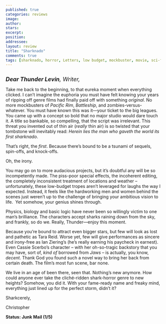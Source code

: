 ```yaml
---
published: true
categories: reviews
image:
author: 
stars: 
excerpt: 
position: 
addressee: 
layout: review
title: "Sharknado"
comments: true
tags: [sharknado, horror, Letters, low budget, mockbuster, movie, sci-fi, sharks, special, syfy, Thunder Levin, TV]
---
```

<div><p><span class="full-image-block ssNonEditable"><span><a href="/letters/2013/7/17/sharknado.html"><img src="http://static.squarespace.com/static/5005f6bcc4aa41161b33e89e/5329cf1fe4b07c068ebf74de/5329cf1fe4b07c068ebf7879/1374066056023/Sharknado2.jpg" alt="" /></a></span></span></p>
<p><em><span style="font-size:130%;"><strong>Dear Thunder Levin</strong>, Writer,</span></em></p>
<p>Take me back to the beginning, to that eureka moment when everything clicked. I can&rsquo;t imagine the euphoria you must have felt knowing your years of ripping off genre films had finally paid off with something <em>original</em>. No more mockbusters of <em>Pacific Rim</em>, <em>Battleship</em>, and zombies-versus-whatever. You must have known this was it&mdash;your ticket to the big leagues. You came up with a concept so bold that no major studio would dare touch it. A title so bankable, so compelling, that the script was irrelevant. This threat you invented out of thin air (<em>really</em> thin air) is so twisted that your tombstone will inevitably read: <em>Herein lies the man who gaveth the world its first</em> <em>sharknado</em>.&nbsp;</p>
<p>That&rsquo;s right, the <em>first</em>. Because there&rsquo;s bound to be a tsunami of sequels, spin-offs, and knock-offs.</p>
<p>Oh, the irony.</p>
<p>You may go on to more audacious projects, but it&rsquo;s doubtful any will be so incompetently made. The piss-poor special effects, the incoherent editing, the completely inconsistent treatment of locations and weather &ndash; unfortunately, these low-budget tropes aren&rsquo;t leveraged for laughs the way I expected. Instead, it feels like the hardworking men and women behind the scenes just weren&rsquo;t up to the challenge of bringing your ambitious vision to life.&nbsp; Yet somehow, your genius shines through.</p>
<p>Physics, biology and basic logic have never been so willingly victim to one man&rsquo;s brilliance. The characters accept sharks raining down from the sky, and frankly, so do we. Really, Thunder&mdash;enjoy this moment.</p>
<p>Because you&rsquo;re bound to attract even bigger stars, but few will look as lost and pathetic as Tara Reid. Worse yet, few will give performances as sincere and irony-free as Ian Ziering&rsquo;s (he&rsquo;s really earning his paycheck in earnest). Even Cassie Scerbo&rsquo;s character &ndash; with her oh-so-tragic backstory that you may have, sort of, <em>kind of</em> borrowed from <em>Jaws</em> &ndash; is actually, you know, <em>decent</em>. Thank God you found such a novel way to bring her back from certain death. The film&rsquo;s most fun scene, bar none.</p>
<p>We live in an age of been there, seen that. Nothing&rsquo;s new anymore. How could anyone ever take the clich&eacute;-ridden shark-horror genre to new heights? Somehow, you did it. With your fame-ready name and freaky mind, everything just lined up for the perfect storm, didn&rsquo;t it?</p>
<p>Sharkcerely,</p>
<p>Christopher</p>
<p><strong>Status: Junk Mail (1/5)</strong></p></div>
